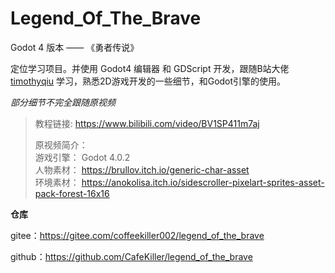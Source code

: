 # Legend_Of_The_Brave

Godot 4 版本 —— 《勇者传说》

定位学习项目。并使用 Godot4 编辑器 和 GDScript 开发，跟随B站大佬 [timothyqiu](https://space.bilibili.com/7092) 学习，熟悉2D游戏开发的一些细节，和Godot引擎的使用。

*部分细节不完全跟随原视频*

> 教程链接: https://www.bilibili.com/video/BV1SP411m7aj
>
> 原视频简介：  
> 游戏引擎： Godot 4.0.2  
> 人物素材： https://brullov.itch.io/generic-char-asset  
> 环境素材： https://anokolisa.itch.io/sidescroller-pixelart-sprites-asset-pack-forest-16x16

**仓库**

gitee：https://gitee.com/coffeekiller002/legend_of_the_brave

github：https://github.com/CafeKiller/legend_of_the_brave